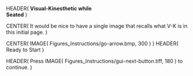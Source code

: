 HEADER( __Visual-Kinesthetic while <br>Seated__ )

CENTER( It would be nice to have a single image that recalls what V-K is in this initial page. )

CENTER( IMAGE( Figures_Instructions/go-arrow.bmp, 300 ) )
HEADER( Ready to Start )
 
HEADER( Press IMAGE( Figures_Instructions/gui-next-button.tiff, 180 ) to continue. )
